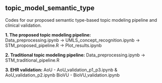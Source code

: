 ## topic_model_semantic_type
Codes for our proposed semantic type-based topic modeling pipeline and clinical validation.  

**1. The proposed topic modeling pipeline:**   
Data_preprocessing.ipynb -> UMLS_concept_recognition.ipynb -> STM_proposed_pipeline.R -> Plot_results.ipynb

**2. Traditional topic modeling pipeline:**
Data_preprocessing.ipynb -> STM_traditional_pipeline.R

**3. EHR validation:** 
AoU - AoU_validation_p1_p3.ipynb & AoU_validation_p2.ipynb
BioVU - BioVU_validation.ipynb


